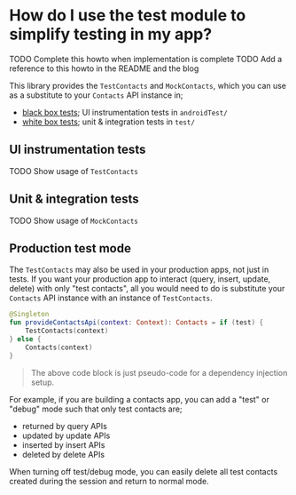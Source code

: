 # How do I use the test module to simplify testing in my app?

TODO Complete this howto when implementation is complete
TODO Add a reference to this howto in the README and the blog

This library provides the `TestContacts` and `MockContacts`, which you can use as a substitute to 
your `Contacts` API instance in;

- [black box tests][black-box-testing]; UI instrumentation tests in `androidTest/`
- [white box tests][white-box-testing]; unit & integration tests in `test/`

## UI instrumentation tests

TODO Show usage of `TestContacts`

## Unit & integration tests

TODO Show usage of `MockContacts`

## Production test mode

The `TestContacts` may also be used in your production apps, not just in tests. If you want your 
production app to interact (query, insert, update, delete) with only "test contacts", all you would
need to do is substitute your `Contacts` API instance with an instance of `TestContacts`.

```kotlin
@Singleton
fun provideContactsApi(context: Context): Contacts = if (test) {
    TestContacts(context)
} else {
    Contacts(context)
}
```

> The above code block is just pseudo-code for a dependency injection setup.

For example, if you are building a contacts app, you can add a "test" or "debug" mode such that only
test contacts are;

- returned by query APIs
- updated by update APIs
- inserted by insert APIs
- deleted by delete APIs

When turning off test/debug mode, you can easily delete all test contacts created during the session
and return to normal mode.

[black-box-testing]: https://en.wikipedia.org/wiki/Black-box_testing
[white-box-testing]: https://en.wikipedia.org/wiki/White-box_testing
